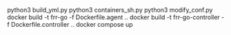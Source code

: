 python3 build_yml.py
python3 containers_sh.py
python3 modify_conf.py
docker build -t frr-go -f Dockerfile.agent ..
docker build -t frr-go-controller -f Dockerfile.controller ..
docker compose up